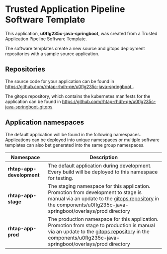 # Trusted Application Pipeline Software Template

This application, **u0flg235c-java-springboot**, was created from a Trusted Application Pipeline Software Template.

The software templates create a new source and gitops deployment repositories with a sample source application. 

## Repositories

The source code for your application can be found in [https://github.com/rhtap-rhdh-qe/u0flg235c-java-springboot ](https://github.com/rhtap-rhdh-qe/u0flg235c-java-springboot ).
 
The gitops repository, which contains the kubernetes manifests for the application can be found in 
[https://github.com/rhtap-rhdh-qe/u0flg235c-java-springboot-gitops ](https://github.com/rhtap-rhdh-qe/u0flg235c-java-springboot-gitops ) 

## Application namespaces 

The default application will be found in the following namespaces. Applications can be deployed into unique namespaces or multiple software templates can also bet generated into the same group namespaces.  

|  Namespace   |  Description   |  
| -------- | -------- |   
| **rhtap-app-development** | The default application during development. Every build will be deployed to this namespace for testing. | 
| **rhtap-app-stage** | The staging namespace for this application. Promotion from development to stage is manual via an update to the [gitops repository](https://github.com/rhtap-rhdh-qe/u0flg235c-java-springboot-gitops ) in the components/u0flg235c-java-springboot/overlays/prod directory |  
| **rhtap-app-prod** | The production namespace for this application. Promotion from stage to production is manual via an update to the [gitops repository](https://github.com/rhtap-rhdh-qe/u0flg235c-java-springboot-gitops ) in the components/u0flg235c-java-springboot/overlays/prod directory | 